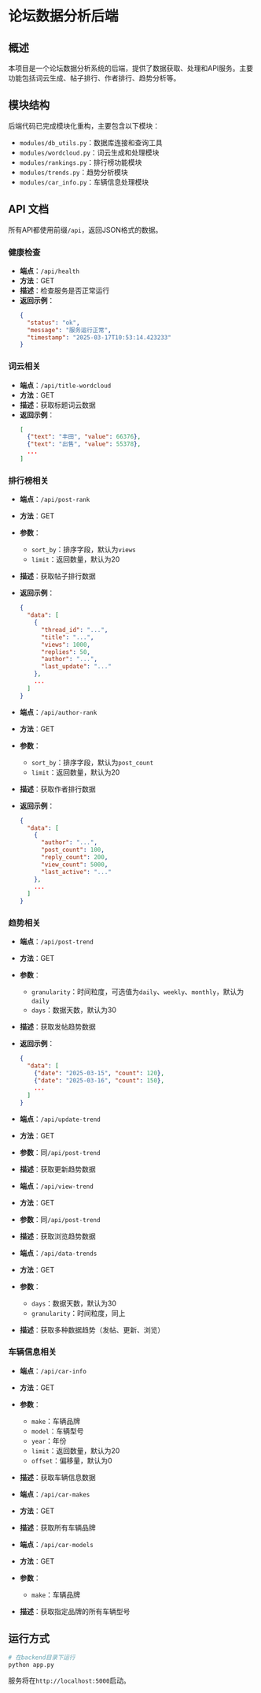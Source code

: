 # 论坛数据分析后端

## 概述

本项目是一个论坛数据分析系统的后端，提供了数据获取、处理和API服务。主要功能包括词云生成、帖子排行、作者排行、趋势分析等。

## 模块结构

后端代码已完成模块化重构，主要包含以下模块：

- `modules/db_utils.py`：数据库连接和查询工具
- `modules/wordcloud.py`：词云生成和处理模块
- `modules/rankings.py`：排行榜功能模块
- `modules/trends.py`：趋势分析模块
- `modules/car_info.py`：车辆信息处理模块

## API 文档

所有API都使用前缀`/api`，返回JSON格式的数据。

### 健康检查

- **端点**：`/api/health`
- **方法**：GET
- **描述**：检查服务是否正常运行
- **返回示例**：
  ```json
  {
    "status": "ok",
    "message": "服务运行正常",
    "timestamp": "2025-03-17T10:53:14.423233"
  }
  ```

### 词云相关

- **端点**：`/api/title-wordcloud`
- **方法**：GET
- **描述**：获取标题词云数据
- **返回示例**：
  ```json
  [
    {"text": "丰田", "value": 66376},
    {"text": "出售", "value": 55378},
    ...
  ]
  ```

### 排行榜相关

- **端点**：`/api/post-rank`
- **方法**：GET
- **参数**：
  - `sort_by`：排序字段，默认为`views`
  - `limit`：返回数量，默认为20
- **描述**：获取帖子排行数据
- **返回示例**：
  ```json
  {
    "data": [
      {
        "thread_id": "...",
        "title": "...",
        "views": 1000,
        "replies": 50,
        "author": "...",
        "last_update": "..."
      },
      ...
    ]
  }
  ```

- **端点**：`/api/author-rank`
- **方法**：GET
- **参数**：
  - `sort_by`：排序字段，默认为`post_count`
  - `limit`：返回数量，默认为20
- **描述**：获取作者排行数据
- **返回示例**：
  ```json
  {
    "data": [
      {
        "author": "...",
        "post_count": 100,
        "reply_count": 200,
        "view_count": 5000,
        "last_active": "..."
      },
      ...
    ]
  }
  ```

### 趋势相关

- **端点**：`/api/post-trend`
- **方法**：GET
- **参数**：
  - `granularity`：时间粒度，可选值为`daily`、`weekly`、`monthly`，默认为`daily`
  - `days`：数据天数，默认为30
- **描述**：获取发帖趋势数据
- **返回示例**：
  ```json
  {
    "data": [
      {"date": "2025-03-15", "count": 120},
      {"date": "2025-03-16", "count": 150},
      ...
    ]
  }
  ```

- **端点**：`/api/update-trend`
- **方法**：GET
- **参数**：同`/api/post-trend`
- **描述**：获取更新趋势数据

- **端点**：`/api/view-trend`
- **方法**：GET
- **参数**：同`/api/post-trend`
- **描述**：获取浏览趋势数据

- **端点**：`/api/data-trends`
- **方法**：GET
- **参数**：
  - `days`：数据天数，默认为30
  - `granularity`：时间粒度，同上
- **描述**：获取多种数据趋势（发帖、更新、浏览）

### 车辆信息相关

- **端点**：`/api/car-info`
- **方法**：GET
- **参数**：
  - `make`：车辆品牌
  - `model`：车辆型号
  - `year`：年份
  - `limit`：返回数量，默认为20
  - `offset`：偏移量，默认为0
- **描述**：获取车辆信息数据

- **端点**：`/api/car-makes`
- **方法**：GET
- **描述**：获取所有车辆品牌

- **端点**：`/api/car-models`
- **方法**：GET
- **参数**：
  - `make`：车辆品牌
- **描述**：获取指定品牌的所有车辆型号

## 运行方式

```bash
# 在backend目录下运行
python app.py
```

服务将在`http://localhost:5000`启动。 